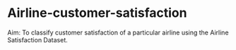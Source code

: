 # Airline-customer-satisfaction
Aim: To classify customer satisfaction of a particular airline using the Airline Satisfaction Dataset.
